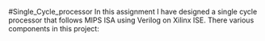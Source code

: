 #Single_Cycle_processor
In this assignment I have designed a single cycle processor that follows MIPS ISA using Verilog on Xilinx ISE.
There various components in this project:
